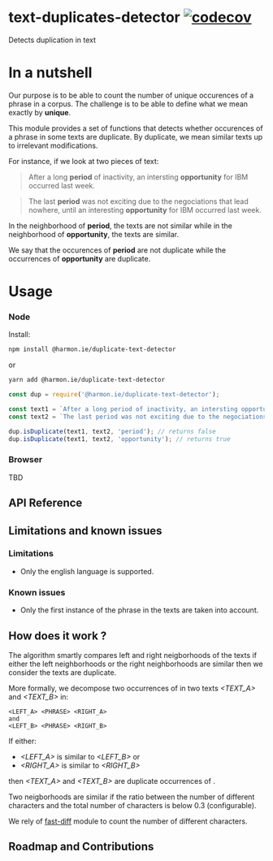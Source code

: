 # text-duplicates-detector [![codecov](https://codecov.io/gh/harmoniedev/text-duplicates-detector/branch/development/graph/badge.svg)](https://codecov.io/gh/harmoniedev/text-duplicates-detector) 
Detects duplication in text


# In a nutshell

Our purpose is to be able to count the number of unique occurences of a phrase in a corpus. The challenge is to be able to define what we mean exactly by **unique**. 

This module provides a set of functions that detects whether occurences of a phrase in some texts are duplicate. By duplicate, we mean similar texts up to irrelevant modifications.

For instance, if we look at two pieces of text:


>After a long **period** of inactivity, an intersting **opportunity** for IBM occurred last week.

>The last **period** was not exciting due to the negociations that lead nowhere, until an interesting **opportunity** for IBM occurred last week.

In the neighborhood of **period**, the texts are not similar while in the neighborhood of **opportunity**, the texts are similar.

We say that the occurences of **period** are not duplicate while the occurrences of **opportunity** are duplicate.


# Usage 

### Node 

Install: 

```bash
npm install @harmon.ie/duplicate-text-detector
```

or 

```bash
yarn add @harmon.ie/duplicate-text-detector
```



```js
const dup = require('@harmon.ie/duplicate-text-detector');

const text1 = `After a long period of inactivity, an intersting opportunity for IBM occurred last week.`;
const text2 = `The last period was not exciting due to the negociations that lead nowhere, until an intersting opportunity for Google occurred last week.`;

dup.isDuplicate(text1, text2, 'period'); // returns false
dup.isDuplicate(text1, text2, 'opportunity'); // returns true
```

### Browser 

TBD

##	API Reference


## Limitations and known issues

### Limitations

- Only the english language is supported.


### Known issues

- Only the first instance of the phrase in the texts are taken into account.

## How does it work ?

The algorithm smartly compares left and right neigborhoods of the texts if either the left neighborhoods or the right neighborhoods are similar then we consider the texts are duplicate.

More formally, we decompose two occurrences of *<PHRASE>* in two texts *<TEXT_A>* and *<TEXT_B>* in:

```
<LEFT_A> <PHRASE> <RIGHT_A> 
and 
<LEFT_B> <PHRASE> <RIGHT_B>
```

If either:

- *<LEFT_A>* is similar to *<LEFT_B>* or
- *<RIGHT_A>* is similar to *<RIGHT_B>*

then *<TEXT_A>* and *<TEXT_B>* are duplicate occurrences of *<PHRASE>*.


Two neigborhoods are similar if the ratio between the number of different characters and the total number of characters is below 0.3 (configurable). 

We rely of [fast-diff](https://www.npmjs.com/package/fast-diff) module to count the number of different characters.

## Roadmap and Contributions
